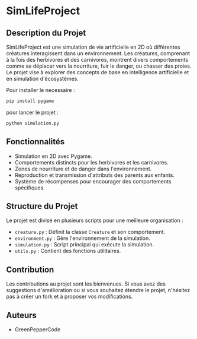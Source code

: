 # SimLifeProject

## Description du Projet
SimLifeProject est une simulation de vie artificielle en 2D où différentes créatures interagissent dans un environnement. Les créatures, comprenant à la fois des herbivores et des carnivores, montrent divers comportements comme se déplacer vers la nourriture, fuir le danger, ou chasser des proies. Le projet vise à explorer des concepts de base en intelligence artificielle et en simulation d'écosystèmes.

Pour installer le necessaire : 
```bash
pip install pygame
```
pour lancer le projet : 
```bash
python simulation.py
```

## Fonctionnalités
- Simulation en 2D avec Pygame.
- Comportements distincts pour les herbivores et les carnivores.
- Zones de nourriture et de danger dans l'environnement.
- Reproduction et transmission d'attributs des parents aux enfants.
- Système de récompenses pour encourager des comportements spécifiques.

## Structure du Projet
Le projet est divisé en plusieurs scripts pour une meilleure organisation :
- `creature.py` : Définit la classe `Creature` et son comportement.
- `environment.py` : Gère l'environnement de la simulation.
- `simulation.py` : Script principal qui exécute la simulation.
- `utils.py` : Contient des fonctions utilitaires.

## Contribution
Les contributions au projet sont les bienvenues. Si vous avez des suggestions d'amélioration ou si vous souhaitez étendre le projet, n'hésitez pas à créer un fork et à proposer vos modifications.

## Auteurs
- GreenPepperCode
